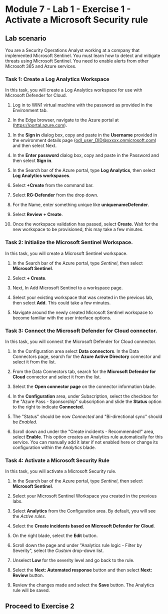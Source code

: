 # Module 7 - Lab 1 - Exercise 1 - Activate a Microsoft Security rule

## Lab scenario

You are a Security Operations Analyst working at a company that implemented Microsoft Sentinel. You must learn how to detect and mitigate threats using Microsoft Sentinel.  You need to enable alerts from other Microsoft 365 and Azure services.  


### Task 1: Create a Log Analytics Workspace

In this task, you will create a Log Analytics workspace for use with Microsoft Defender for Cloud.

1. Log in to WIN1 virtual machine with the password as provided in the Environment tab. 

1. In the Edge browser, navigate to the Azure portal at (https://portal.azure.com).

1. In the **Sign in** dialog box, copy and paste in the **Username** provided in the environment details page (odl_user_DID@xxxxx.onmicrosoft.com) and then select Next.

1. In the **Enter password** dialog box, copy and paste in the Password and then select **Sign in**.

1. In the Search bar of the Azure portal, type **Log Analytics**, then select **Log Analytics workspaces**.

1. Select **+Create** from the command bar.

1. Select **RG-Defender** from the drop down.

1. For the Name, enter something unique like **uniquenameDefender**.

1. Select **Review + Create**.

1. Once the workspace validation has passed, select **Create**. Wait for the new workspace to be provisioned, this may take a few minutes.

### Task 2: Initialize the Microsoft Sentinel Workspace.

In this task, you will create a Microsoft Sentinel workspace.

1. In the Search bar of the Azure portal, type *Sentinel*, then select **Microsoft Sentinel**.

1. Select **+ Create**.

1. Next, In Add Microsoft Sentinel to a workspace page.

1. Select your existing workspace that was created in the previous lab, then select **Add**. This could take a few minutes.

1. Navigate around the newly created Microsoft Sentinel workspace to become familiar with the user interface options.

### Task 3: Connect the Microsoft Defender for Cloud connector.

In this task, you will connect the Microsoft Defender for Cloud connector.

1. In the Configuration area select **Data connectors**.  In the Data Connectors page, search for the **Azure Active Directory** connector and select it from the list.

1. From the Data Connectors tab, search for the **Microsoft Defender for Cloud** connector and select it from the list.

1. Select the **Open connector page** on the connector information blade.

1. In the **Configuration** area, under Subscription, select the checkbox for the "Azure Pass - Sponsorship" subscription and slide the **Status** option to the right to indicate **Connected**.

1. The "Status" should be now *Connected* and "Bi-directional sync" should be *Enabled*.

1. Scroll down and under the "Create incidents - Recommended!" area, select **Enable**. This option creates an Analytics rule automatically for this service. You can manually add it later if not enabled here or change its configuration within the *Analytics* blade.

### Task 4: Activate a Microsoft Security Rule

In this task, you will activate a Microsoft Security rule.

1. In the Search bar of the Azure portal, type *Sentinel*, then select **Microsoft Sentinel**.

1. Select your Microsoft Sentinel Workspace you created in the previous labs.

1. Select **Analytics** from the Configuration area. By default, you will see the *Active rules*.

1. Select the **Create incidents based on Microsoft Defender for Cloud**.

1. On the right blade, select the **Edit** button.

1. Scroll down the page and under "Analytics rule logic - Filter by Severity", select the *Custom* drop-down list.

1. Unselect **Low** for the severity level and go back to the rule.

1. Select the **Next: Automated response** button and then select **Next: Review** button.

1. Review the changes made and select the **Save** button. The Analytics rule will be saved.

## Proceed to Exercise 2
